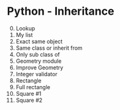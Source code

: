 # Python - Inheritance

0. Lookup
1. My list
2. Exact same object
3. Same class or inherit from
4. Only sub class of
5. Geometry module
6. Improve Geometry
7. Integer validator
8. Rectangle
9. Full rectangle
10. Square #1
11. Square #2